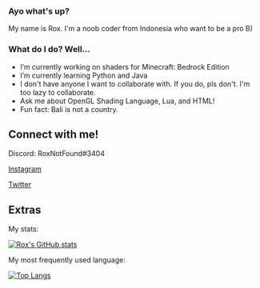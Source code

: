 ### Ayo what's up?
My name is Rox. I'm a noob coder from Indonesia who want to be a pro B)

### What do I do? Well...
- I’m currently working on shaders for Minecraft: Bedrock Edition
- I’m currently learning Python and Java
- I don't have anyone I want to collaborate with. If you do, pls don't. I'm too lazy to collaborate.
- Ask me about OpenGL Shading Language, Lua, and HTML!
- Fun fact: Bali is not a country.

## Connect with me!
Discord: RoxNotFound#3404

[Instagram](https://www.instagram.com/roxwithfx/)

[Twitter](https://twitter.com/RoxWithFX)

## Extras
My stats:

[![Rox's GitHub stats](https://github-readme-stats.vercel.app/api?username=RoxWithFX&show_icons=true&theme=tokyonight)](https://github.com/anuraghazra/github-readme-stats)

My most frequently used language:

[![Top Langs](https://github-readme-stats.vercel.app/api/top-langs/?username=RoxWithFX&layout=pie)](https://github.com/anuraghazra/github-readme-stats)
